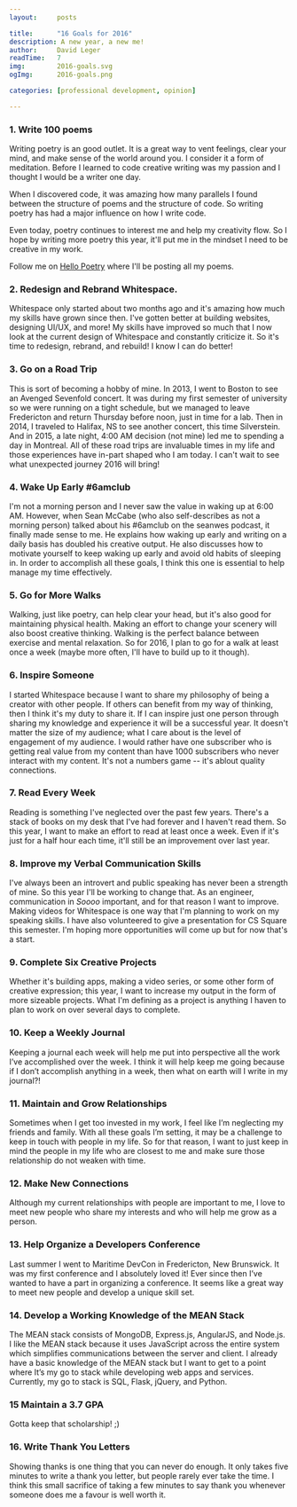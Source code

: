 ```yaml
---
layout:     posts

title:      "16 Goals for 2016"
description: A new year, a new me!
author:     David Leger
readTime:   7
img:        2016-goals.svg
ogImg:      2016-goals.png

categories: [professional development, opinion]

---
```


### 1. Write 100 poems

Writing poetry is an good outlet. It is a great way to vent feelings, clear your mind, and make sense of the world around you. I consider it a form of meditation. Before I learned to code creative writing was my passion and I thought I would be a writer one day. 

When I discovered code, it was amazing how many parallels I found between the structure of poems and the structure of code. So writing poetry has had a major influence on how I write code.

Even today, poetry continues to interest me and help my creativity flow. So I hope by writing more poetry this year, it'll put me in the mindset I need to be creative in my work.

Follow me on [Hello Poetry](http://hellopoetry.com/david-leger/) where I'll be posting all my poems. 

### 2. Redesign and Rebrand Whitespace.

Whitespace only started about two months ago and it's amazing how much my skills have grown since then. I've gotten better at building websites, designing UI/UX, and more! My skills have improved so much that I now look at the current design of Whitespace and constantly criticize it. So it's time to redesign, rebrand, and rebuild! I know I can do better!

### 3. Go on a Road Trip

This is sort of becoming a hobby of mine. In 2013, I went to Boston to see an Avenged Sevenfold concert. It was during my first semester of university so we were running on a tight schedule, but we managed to leave Fredericton and return Thursday before noon, just in time for a lab. Then in 2014, I traveled to Halifax, NS to see another concert, this time Silverstein. And in 2015, a late night, 4:00 AM decision (not mine) led me to spending a day in Montreal. All of these road trips are invaluable times in my life and those experiences have in-part shaped who I am today. I can't wait to see what unexpected journey 2016 will bring!

### 4. Wake Up Early #6amclub

I'm not a morning person and I never saw the value in waking up at 6:00 AM. However, when Sean McCabe (who also self-describes as not a morning person) talked about his #6amclub on the seanwes podcast, it finally made sense to me. He explains how waking up early and writing on a daily basis has doubled his creative output. He also discusses how to motivate yourself to keep waking up early and avoid old habits of sleeping in. In order to accomplish all these goals, I think this one is essential to help manage my time effectively.

### 5. Go for More Walks

Walking, just like poetry, can help clear your head, but it's also good for maintaining physical health. Making an effort to change your scenery will also boost creative thinking. Walking is the perfect balance between exercise and mental relaxation. So for 2016, I plan to go for a walk at least once a week (maybe more often, I'll have to build up to it though).

### 6. Inspire Someone

I started Whitespace because I want to share my philosophy of being a creator with other people. If others can benefit from my way of thinking, then I think it's my duty to share it. If I can inspire just one person through sharing my knowledge and experience it will be a successful year. It doesn't matter the size of my audience; what I care about is the level of engagement of my audience. I would rather have one subscriber who is getting real value from my content than have 1000 subscribers who never interact with my content. It's not a numbers game -- it's ablout quality connections.

### 7. Read Every Week

Reading is something I've neglected over the past few years. There's a stack of books on my desk that I've had forever and I haven't read them. So this year, I want to make an effort to read at least once a week. Even if it's just for a half hour each time, it'll still be an improvement over last year. 

### 8. Improve my Verbal Communication Skills

I've always been an introvert and public speaking has never been a strength of mine. So this year I'll be working to change that. As an engineer, communication in *Soooo* important, and for that reason I want to improve. Making videos for Whitespace is one way that I'm planning to work on my speaking skills. I have also volunteered to give a presentation for CS Square this semester. I'm hoping more opportunities will come up but for now that's a start. 

### 9. Complete Six Creative Projects

Whether it's building apps, making a video series, or some other form of creative expression; this year, I want to increase my output in the form of more sizeable projects. What I'm defining as a project is anything I haven to plan to work on over several days to complete. 

### 10. Keep a Weekly Journal

Keeping a journal each week will help me put into perspective all the work I’ve accomplished over the week. I think it will help keep me going because if I don’t accomplish anything in a week, then what on earth will I write in my journal?!

### 11. Maintain and Grow Relationships

Sometimes when I get too invested in my work, I feel like I’m neglecting my friends and family. With all these goals I’m setting, it may be a challenge to keep in touch with people in my life. So for that reason, I want to just keep in mind the people in my life who are closest to me and make sure those relationship do not weaken with time.

### 12. Make New Connections

Although my current relationships with people are important to me, I love to meet new people who share my interests and who will help me grow as a person.

### 13. Help Organize a Developers Conference

Last summer I went to Maritime DevCon in Fredericton, New Brunswick. It was my first conference and I absolutely loved it! Ever since then I’ve wanted to have a part in organizing a conference. It seems like a great way to meet new people and develop a unique skill set.

### 14. Develop a Working Knowledge of the MEAN Stack

The MEAN stack consists of MongoDB, Express.js, AngularJS, and Node.js. I like the MEAN stack because it uses JavaScript across the entire system which simplifies communications between the server and client. I already have a basic knowledge of the MEAN stack but I want to get to a point where It’s my go to stack while developing web apps and services. Currently, my go to stack is SQL, Flask, jQuery, and Python.

### 15 Maintain a 3.7 GPA

Gotta keep that scholarship! ;)

### 16. Write Thank You Letters

Showing thanks is one thing that you can never do enough. It only takes five minutes to write a thank you letter, but people rarely ever take the time. I think this small sacrifice of taking a few minutes to say thank you whenever someone does me a favour is well worth it.